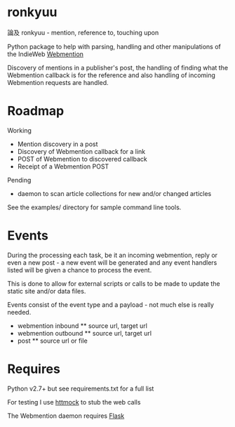 ronkyuu
=======

論及 ronkyuu - mention, reference to, touching upon

Python package to help with parsing, handling and other manipulations
of the IndieWeb [Webmention](http://indiewebcamp.com/webmention)

Discovery of mentions in a publisher's post, the handling of finding what the
Webmention callback is for the reference and also handling of incoming Webmention
requests are handled.

Roadmap
=======
Working
* Mention discovery in a post
* Discovery of Webmention callback for a link
* POST of Webmention to discovered callback
* Receipt of a Webmention POST

Pending
* daemon to scan article collections for new and/or changed articles

See the examples/ directory for sample command line tools.

Events
======
During the processing each task, be it an incoming webmention, reply or even a new
post - a new event will be generated and any event handlers listed will be given a
chance to process the event.

This is done to allow for external scripts or calls to be made to update the static
site and/or data files.

Events consist of the event type and a payload - not much else is really needed.

* webmention inbound
** source url, target url
* webmention outbound
** source url, target url
* post
** source url or file

Requires
========
Python v2.7+ but see requirements.txt for a full list

For testing I use [httmock](https://pypi.python.org/pypi/httmock/) to stub the web calls

The Webmention daemon requires [Flask](http://flask.pocoo.org/docs/)
